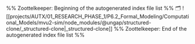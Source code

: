 %% Zoottelkeeper: Beginning of the autogenerated index file list  %%
🗂️ ![[projects/AUTX/01_RESEARCH_PHASE_1/P6.2_Formal_Modeling/Computational_Models/mvu2-sim/node_modules/@ungap/structured-clone/_structured-clone|_structured-clone]]
%% Zoottelkeeper: End of the autogenerated index file list  %%
